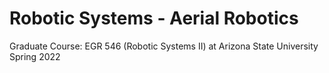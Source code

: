 # Robotic Systems - Aerial Robotics
Graduate Course: EGR 546 (Robotic Systems II) at Arizona State University<br /> 
Spring 2022
